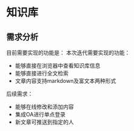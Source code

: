 
# 知识库


## 需求分析

目前需要实现的功能是：
本次迭代需要实现的功能：
  - 能够直接在浏览器中查看知识库信息
  - 能够直接进行全文检索
  - 文章内容支持markdown及富文本两种形式

后续需求：
  - 能够在线修改和添加内容
  - 集成OA进行单点登录
  - 新文章可推送到指定的人

